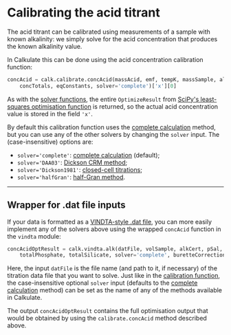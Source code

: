 # Calibrating the acid titrant

The acid titrant can be calibrated using measurements of a sample with known alkalinity: we simply solve for the acid concentration that produces the known alkalinity value.

In Calkulate this can be done using the acid concentration calibration function:

```python
concAcid = calk.calibrate.concAcid(massAcid, emf, tempK, massSample, alkCert,
    concTotals, eqConstants, solver='complete')['x'][0]
```

As with the [solver functions](../solvers), the entire `OptimizeResult` from [SciPy's least-squares optimisation function](https://docs.scipy.org/doc/scipy/reference/generated/scipy.optimize.least_squares.html) is returned, so the actual acid concentration value is stored in the field `'x'`.

By default this calibration function uses the [complete calculation](../solvers/#complete-complete-calculation) method, but you can use any of the other solvers by changing the `solver` input. The (case-insensitive) options are:

  * `solver='complete'`: [complete calculation](../solvers/#complete-complete-calculation) (default);
  * `solver='DAA03'`: [Dickson CRM method](../solvers/#daa03-dickson-crm-method);
  * `solver='Dickson1981'`: [closed-cell titrations](../solvers/#dickson1981-closed-cell-titrations);
  * `solver='halfGran'`: [half-Gran method](../solvers/#halfgran-half-gran-method).

---

## Wrapper for .dat file inputs

If your data is formatted as a [VINDTA-style .dat file](../io/#what-format-is-that), you can more easily implement any of the solvers above using the wrapped `concAcid` function in the `vindta` module:

```python
concAcidOptResult = calk.vindta.alk(datFile, volSample, alkCert, pSal, totalCarbonate,
    totalPhosphate, totalSilicate, solver='complete', buretteCorrection=1, tempKForce=None)
```

Here, the input `datFile` is the file name (and path to it, if necessary) of the titration data file that you want to solve. Just like in the [calibration function](#calibrating-the-acid-titrant), the case-insensitive optional `solver` input (defaults to the [complete calculation](../solvers/#complete-complete-calculation) method) can be set as the name of any of the methods available in Calkulate.

The output `concAcidOptResult` contains the full optimisation output that would be obtained by using the `calibrate.concAcid` method described above.
